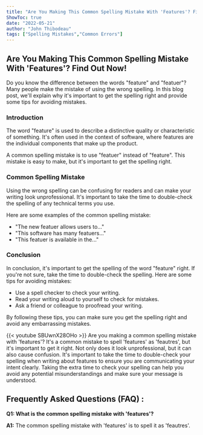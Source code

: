 ```yaml
---
title: "Are You Making This Common Spelling Mistake With 'Features'? Find Out Now!"
ShowToc: true 
date: "2022-05-21"
author: "John Thibodeau" 
tags: ["Spelling Mistakes","Common Errors"]
---
```

## Are You Making This Common Spelling Mistake With 'Features'? Find Out Now!

Do you know the difference between the words "feature" and "featuer"? Many people make the mistake of using the wrong spelling. In this blog post, we'll explain why it's important to get the spelling right and provide some tips for avoiding mistakes.

### Introduction 

The word "feature" is used to describe a distinctive quality or characteristic of something. It's often used in the context of software, where features are the individual components that make up the product.

A common spelling mistake is to use "featuer" instead of "feature". This mistake is easy to make, but it's important to get the spelling right.

### Common Spelling Mistake 

Using the wrong spelling can be confusing for readers and can make your writing look unprofessional. It's important to take the time to double-check the spelling of any technical terms you use.

Here are some examples of the common spelling mistake:

* "The new featuer allows users to..."
* "This software has many featuers..."
* "This featuer is available in the..."

### Conclusion 

In conclusion, it's important to get the spelling of the word "feature" right. If you're not sure, take the time to double-check the spelling. Here are some tips for avoiding mistakes:

* Use a spell checker to check your writing.
* Read your writing aloud to yourself to check for mistakes.
* Ask a friend or colleague to proofread your writing.

By following these tips, you can make sure you get the spelling right and avoid any embarrassing mistakes.

{{< youtube SBUwnX28OHo >}} 
Are you making a common spelling mistake with 'features'? It's a common mistake to spell 'features' as 'feautres', but it's important to get it right. Not only does it look unprofessional, but it can also cause confusion. It's important to take the time to double-check your spelling when writing about features to ensure you are communicating your intent clearly. Taking the extra time to check your spelling can help you avoid any potential misunderstandings and make sure your message is understood.

## Frequently Asked Questions (FAQ) :
**Q1: What is the common spelling mistake with 'features'?**

**A1:** The common spelling mistake with 'features' is to spell it as 'feautres'.






